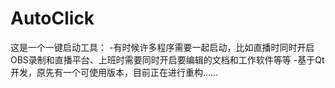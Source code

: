 # AutoClick
这是一个一键启动工具：
-有时候许多程序需要一起启动，比如直播时同时开启OBS录制和直播平台、上班时需要同时开启要编辑的文档和工作软件等等
-基于Qt开发，原先有一个可使用版本，目前正在进行重构……
